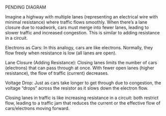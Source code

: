 PENDING DIAGRAM

Imagine a highway with multiple lanes (representing an electrical wire with minimal resistance) where traffic flows smoothly. When there’s a lane closure due to roadwork, cars must merge into fewer lanes, leading to slower traffic and increased congestion. This is similar to adding resistance in a circuit.

Electrons as Cars: In this analogy, cars are like electrons. Normally, they flow freely when resistance is low (all lanes are open).

Lane Closure (Adding Resistance): Closing lanes limits the number of cars (electrons) that can pass through at once. With fewer open lanes (higher resistance), the flow of traffic (current) decreases.

Voltage Drop: Just as cars take longer to get through due to congestion, the voltage “drops” across the resistor as it slows down the electron flow.

Closing lanes in traffic is like increasing resistance in a circuit: both restrict flow, leading to a traffic jam that reduces the current or the effective flow of cars/electrons moving forward.
